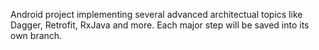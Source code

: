 Android project implementing several advanced architectual topics like Dagger, Retrofit, RxJava and more.
Each major step will be saved into its own branch.
